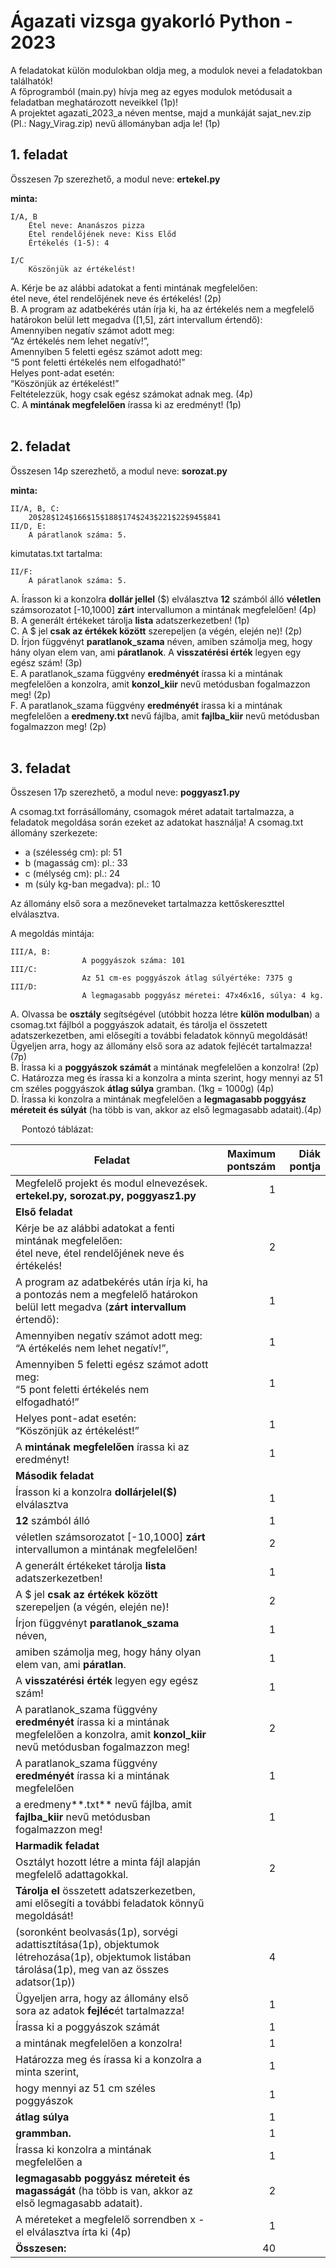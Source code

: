 # Ágazati vizsga gyakorló  Python - 2023

A feladatokat külön modulokban oldja meg, a modulok nevei a feladatokban találhatók!  
A főprogramból (main.py) hívja meg az egyes modulok metódusait a feladatban meghatározott neveikkel (1p)!  
A projektet agazati_2023_a néven mentse, majd a munkáját sajat_nev.zip (Pl.: Nagy_Virag.zip) nevű állományban adja le! (1p)  

## 1. feladat

Összesen 7p szerezhető, a modul neve: **ertekel.py**

**minta:**

```
I/A, B
    Étel neve: Ananászos pizza 
    Étel rendelőjének neve: Kiss Előd
    Értékelés (1-5): 4

I/C
    Köszönjük az értékelést! 
```

A. Kérje be az alábbi adatokat a fenti mintának megfelelően:  
    étel neve, étel rendelőjének neve és értékelés!  (2p)  
B. A program az adatbekérés után írja ki, ha az értékelés nem a megfelelő határokon belül lett megadva ([1,5], zárt intervallum értendő):  
Amennyiben negatív számot adott meg:  
“Az értékelés nem lehet negatív!”,  
Amennyiben 5 feletti egész számot adott meg:  
“5 pont feletti értékelés nem elfogadható!”  
Helyes pont-adat esetén:  
“Köszönjük az értékelést!”  
Feltételezzük, hogy csak egész számokat adnak meg. (4p)  
C. A **mintának megfelelően** írassa ki az eredményt! (1p)  
 
## 2. feladat

Összesen 14p szerezhető, a modul neve: **sorozat.py**

**minta:** 
```
II/A, B, C:
    20$28$124$166$15$188$174$243$221$22$945$841
II/D, E:
    A páratlanok száma: 5.
```

kimutatas.txt tartalma:
```
II/F:
    A páratlanok száma: 5. 
```

A. Írasson ki a konzolra **dollár jellel** (\$) elválasztva **12** számból álló **véletlen** számsorozatot [-10,1000] **zárt** intervallumon a mintának megfelelően! (4p)  
B. A generált értékeket tárolja **lista** adatszerkezetben! (1p)  
C. A \$ jel **csak az értékek között** szerepeljen (a végén, elején ne)! (2p)  
D. Írjon függvényt **paratlanok_szama** néven, amiben számolja meg, hogy hány olyan elem van, ami **páratlanok**. A **visszatérési érték** legyen egy egész szám! (3p)  
E. A paratlanok_szama függvény **eredményét** írassa ki a mintának megfelelően a konzolra, amit **konzol_kiir** nevű metódusban fogalmazzon meg! (2p)  
F. A paratlanok_szama függvény **eredményét** írassa ki a mintának megfelelően a **eredmeny.txt** nevű fájlba, amit **fajlba_kiir** nevű metódusban fogalmazzon meg! (2p)  
 
## 3. feladat

Összesen 17p szerezhető, a modul neve: **poggyasz1.py**

A csomag.txt forrásállomány, csomagok méret adatait tartalmazza, a feladatok megoldása során ezeket az adatokat használja!
A csomag.txt állomány szerkezete:

* a (szélesség cm): pl: 51
* b (magasság cm): pl.: 33
* c (mélység cm): pl.: 24
* m (súly kg-ban megadva): pl.: 10

Az állomány első sora a mezőneveket tartalmazza kettőskereszttel elválasztva.

A megoldás mintája:
```
III/A, B:
            	A poggyászok száma: 101
III/C:
            	Az 51 cm-es poggyászok átlag súlyértéke: 7375 g
III/D:
            	A legmagasabb poggyász méretei: 47x46x16, súlya: 4 kg.
```
A.	Olvassa be **osztály** segítségével (utóbbit hozza létre **külön modulban**) a csomag.txt fájlból a poggyászok adatait, és tárolja el összetett adatszerkezetben, ami elősegíti a további feladatok könnyű megoldását! Ügyeljen arra, hogy az állomány első sora az adatok fejlécét tartalmazza! (7p)  
B.	Írassa ki a **poggyászok számát** a mintának megfelelően a konzolra! (2p)  
C.	Határozza meg és írassa ki a konzolra a minta szerint, hogy mennyi az 51 cm széles poggyászok **átlag súlya** gramban. (1kg = 1000g) (4p)  
D.	Írassa ki konzolra a mintának megfelelően a **legmagasabb poggyász méreteit és súlyát** (ha több is van, akkor az első legmagasabb adatait).(4p)  

 
Pontozó táblázat:

|Feladat|Maximum pontszám|Diák pontja
|---------|-------:|---------:|
|Megfelelő projekt és modul elnevezések. **ertekel.py, sorozat.py, poggyasz1.py**|1|
|**Első feladat**|
|Kérje be az alábbi adatokat a fenti mintának megfelelően:<br>étel neve, étel rendelőjének neve és értékelés!|2|
|A program az adatbekérés után írja ki, ha a pontozás nem a megfelelő határokon belül lett megadva (**zárt intervallum** értendő):|1|
|Amennyiben negatív számot adott meg:<br>“A értékelés nem lehet negatív!”,|1|
|Amennyiben 5 feletti egész számot adott meg:<br>“5 pont feletti értékelés nem elfogadható!”|1|
|Helyes pont-adat esetén:<br>“Köszönjük az értékelést!”|1|
|A **mintának megfelelően** írassa ki az eredményt!|1|
|**Második feladat**|
|Írasson ki a konzolra **dollárjelel(\$)** elválasztva|1|
|**12** számból álló|1|
|véletlen számsorozatot [-10,1000] **zárt** intervallumon a mintának megfelelően!|2|
|A generált értékeket tárolja **lista** adatszerkezetben!|1|
|A \$ jel **csak az értékek között** szerepeljen (a végén, elején ne)!|2|
|Írjon függvényt **paratlanok_szama** néven,|1|
|amiben számolja meg, hogy hány olyan elem van, ami **páratlan**.|1|
|A **visszatérési érték** legyen egy egész szám!|1|
|A paratlanok_szama függvény **eredményét** írassa ki a mintának megfelelően a konzolra, amit **konzol_kiir** nevű metódusban fogalmazzon meg!|2|
|A paratlanok_szama függvény **eredményét** írassa ki a mintának megfelelően|1|
|a eredmeny**.txt** nevű fájlba, amit **fajlba_kiir** nevű metódusban fogalmazzon meg!|1|
|**Harmadik feladat**|
|Osztályt hozott létre a minta fájl alapján megfelelő adattagokkal.|2|
|**Tárolja el** összetett adatszerkezetben, ami elősegíti a további feladatok könnyű megoldását!  
|(soronként beolvasás(1p), sorvégi adattisztítása(1p), objektumok létrehozása(1p), objektumok listában tárolása(1p), meg van az összes adatsor(1p))|4|
|Ügyeljen arra, hogy az állomány első sora az adatok **fejléc**ét tartalmazza!|1|
|Írassa ki a poggyászok számát|1|
|a mintának megfelelően a konzolra!|1|
|Határozza meg és írassa ki a konzolra a minta szerint,|1|
|hogy mennyi az 51 cm széles poggyászok|1|
|**átlag súlya**|1|
|**grammban.**|1|
|Írassa ki konzolra a mintának megfelelően a|1|
|**legmagasabb poggyász méreteit és magasságát** (ha több is van, akkor az első legmagasabb adatait).|2|
|A méreteket a megfelelő sorrendben x -el elválasztva írta ki (4p)|1|
|**Összesen:**|40|

